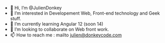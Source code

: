 - 👋 Hi, I’m @JulienDonkey
- 👀 I’m interested in Developement Web, Front-end technology and Geek stuff.
- 🌱 I’m currently learning Angular 12 (soon 14)
- 💞️ I’m looking to collaborate on Web front work.
- 📫 How to reach me : mailto julien@donkeycode.com

<!---
JulienDonkey/JulienDonkey is a ✨ special ✨ repository because its `README.md` (this file) appears on your GitHub profile.
You can click the Preview link to take a look at your changes.
--->
